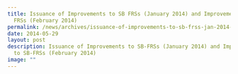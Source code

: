 ```yaml
---
title: Issuance of Improvements to SB FRSs (January 2014) and Improvements to SB
  FRSs (February 2014)
permalink: /news/archives/issuance-of-improvements-to-sb-frss-jan-2014-and-improvements-to-sb-frss-feb-2014/
date: 2014-05-29
layout: post
description: Issuance of Improvements to SB-FRSs (January 2014) and Improvements
  to SB-FRSs (February 2014)
image: ""
---
```

